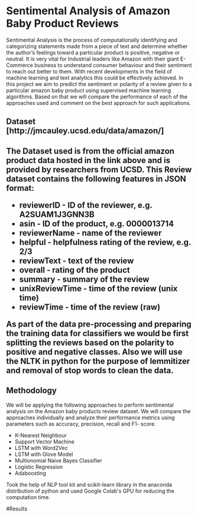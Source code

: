 <h1> Sentimental Analysis of Amazon Baby Product Reviews </h1>
<p>
Sentimental Analysis is the process of computationally identifying and categorizing statements made from a piece of text and determine whether the author’s feelings toward a particular product is positive, negative or neutral. It is very vital for Industrial leaders like Amazon with their giant E-Commerce business to understand consumer behaviour and their sentiment to reach out better to them. With recent developments in the field of machine learning and text analytics this could be effectively achieved. In this project we aim to predict the sentiment or polarity of a review given to a particular amazon baby product using supervised machine learning algorithms. Based on that we will compare the performance of each of the approaches used and comment on the best approach for such applications.
</p>

<h2> Dataset [http://jmcauley.ucsd.edu/data/amazon/] <h2>
<p>
The Dataset used is from the official amazon product data hosted in the link above
and is provided by researchers from UCSD. This Review dataset contains the following features in
JSON format:
</p>
<ul>
  <li> reviewerID - ID of the reviewer, e.g. A2SUAM1J3GNN3B </li>
  <li> asin - ID of the product, e.g. 0000013714 </li>
  <li> reviewerName - name of the reviewer </li>
  <li> helpful - helpfulness rating of the review, e.g. 2/3 </li>
  <li> reviewText - text of the review </li>
  <li> overall - rating of the product </li>
  <li> summary - summary of the review </li>
  <li> unixReviewTime - time of the review (unix time) </li>
  <li> reviewTime - time of the review (raw) </li>
</ul>
<p>
As part of the data pre-processing and preparing the training data for classifiers we would be first splitting the reviews based on the polarity to positive and negative classes. Also we will use the NLTK in python for the purpose of lemmitizer and removal of stop words to clean the data.
</p>
<h2> Methodology  </h2>
<p>
We will be applying the following approaches to perform sentimental analysis on the Amazon baby products review dataset. We will compare the approaches individually and analyze their performance metrics using parameters such as accuracy, precision, recall and F1-
score. 
<ul>
  <li> K-Nearest Neighbour </li>
<li> Support Vector Machine </li>
<li> LSTM with Word2Vec </li>
<li> LSTM with Glove Model </li>
<li> Multionomial Naive Bayes Classifier </li>
<li> Logistic Regression </li>
<li> Adaboosting </li>
</ul> 
Took the help of NLP tool kit and scikit-learn library in the anaconda distribution of
python and used Google Colab's GPU for reducing the computation time.
 </p>
#Results
